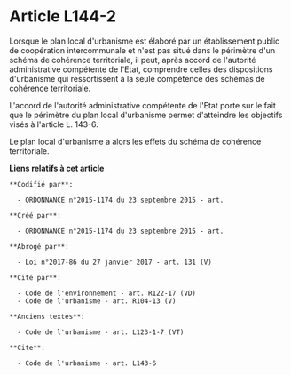 # Article L144-2

Lorsque le plan local d'urbanisme est élaboré par un établissement public de coopération intercommunale et n'est pas situé
dans le périmètre d'un schéma de cohérence territoriale, il peut, après accord de l'autorité administrative compétente de
l'Etat, comprendre celles des dispositions d'urbanisme qui ressortissent à la seule compétence des schémas de cohérence
territoriale. 

L'accord de l'autorité administrative compétente de l'Etat porte sur le fait que le périmètre du plan local d'urbanisme
permet d'atteindre les objectifs visés à l'article L. 143-6. 

Le plan local d'urbanisme a alors les effets du schéma de cohérence territoriale.

**Liens relatifs à cet article**

	**Codifié par**:

	  - ORDONNANCE n°2015-1174 du 23 septembre 2015 - art.

	**Créé par**:

	  - ORDONNANCE n°2015-1174 du 23 septembre 2015 - art.

	**Abrogé par**:

	  - Loi n°2017-86 du 27 janvier 2017 - art. 131 (V)

	**Cité par**:

	  - Code de l'environnement - art. R122-17 (VD)
	  - Code de l'urbanisme - art. R104-13 (V)

	**Anciens textes**:

	  - Code de l'urbanisme - art. L123-1-7 (VT)

	**Cite**:

	  - Code de l'urbanisme - art. L143-6
